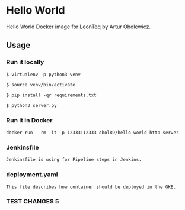 # Hello World

Hello World Docker image for LeonTeq by Artur Obolewicz.

## Usage

### Run it locally

```
$ virtualenv -p python3 venv

$ source venv/bin/activate

$ pip install -qr requirements.txt

$ python3 server.py
```

### Run it in Docker

```
docker run --rm -it -p 12333:12333 obol89/hello-world-http-server
```

### Jenkinsfile

```
Jenkinsfile is using for Pipeline steps in Jenkins.
```

### deployment.yaml
```
This file describes how container should be deployed in the GKE.
```

### TEST CHANGES 5
